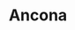 ---
title: Ancona
date: 
draft: false

# descripcion
description : Aro de plata con piedra cubic

materials: Plata 925

color: Multicolor

dimensions: 1,5cm

code: 01-16-0332

type: "Aros"

categories: []

price: $3.390,00

# Images
# first image will be shown in the product page
images:
  # - image: "images/path_to_image"
  # La ubicacion de las imagenes es imagenes/Aros/Aros.Cubic/01-16-0332-ancona
  - image: "./images/aros/cubic/01-16-0332-argolla-mediana-multicolor_a.JPG"
  - image: "./images/aros/cubic/01-16-0332-argolla-mediana-multicolor_b.JPG"
---